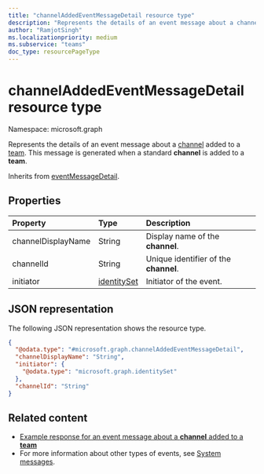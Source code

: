 ```yaml
---
title: "channelAddedEventMessageDetail resource type"
description: "Represents the details of an event message about a channel added to a team."
author: "RamjotSingh"
ms.localizationpriority: medium
ms.subservice: "teams"
doc_type: resourcePageType
---
```


# channelAddedEventMessageDetail resource type

Namespace: microsoft.graph

Represents the details of an event message about a [channel](../resources/channel.md) added to a [team](../resources/team.md).
This message is generated when a standard **channel** is added to a **team**.


Inherits from [eventMessageDetail](../resources/eventmessagedetail.md).

## Properties
|Property|Type|Description|
|:---|:---|:---|
|channelDisplayName|String|Display name of the **channel**.|
|channelId|String|Unique identifier of the **channel**.|
|initiator|[identitySet](../resources/identityset.md)|Initiator of the event.|

## JSON representation
The following JSON representation shows the resource type.
<!-- {
  "blockType": "resource",
  "@odata.type": "microsoft.graph.channelAddedEventMessageDetail",
  "baseType": "microsoft.graph.eventMessageDetail"
}
-->
``` json
{
  "@odata.type": "#microsoft.graph.channelAddedEventMessageDetail",
  "channelDisplayName": "String",
  "initiator": {
    "@odata.type": "microsoft.graph.identitySet"
  },
  "channelId": "String"
}
```


## Related content
- [Example response for an event message about a **channel** added to a **team**](/graph/system-messages/#channel-added)
- For more information about other types of events, see [System messages](/graph/system-messages).
